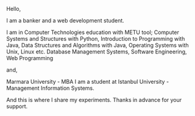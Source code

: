 Hello, 

I am a banker and a web development student.

I am in Computer Technologies education with METU tool; Computer Systems and Structures with Python, Introduction to Programming with Java, Data Structures and Algorithms with Java, Operating Systems with Unix, Linux etc. Database Management Systems, Software Engineering, Web Programming

and,

Marmara University - MBA
I am a student at Istanbul University - Management Information Systems.

And this is where I share my experiments. Thanks in advance for your support.
